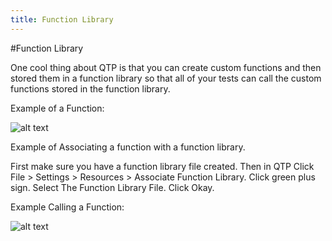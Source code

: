```yaml
---
title: Function Library
---
```


#Function Library

One cool thing about QTP is that you can create custom functions and then stored them in a function library so that all of your tests can call the custom functions stored in the function library. 

Example of a Function: 

![alt text](https://cloud.githubusercontent.com/assets/10998057/10582915/bed5bedc-764f-11e5-8023-df6a21c421f7.PNG "Function")

Example of Associating a function with a function library. 
 
 First make sure you have a function library file created. Then in QTP Click File > Settings > Resources > Associate Function Library. Click green plus sign. Select The Function Library File. Click Okay.

Example Calling a Function:

![alt text](https://cloud.githubusercontent.com/assets/10998057/10582916/bedd23ac-764f-11e5-8998-1fc7efd64f16.PNG "Calling")





